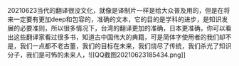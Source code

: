 20210623当代的翻译很没文化，就像是译制片一样是给大众普及用的，但是在将来一定要有更加deep和包容的，准确的文本，它的目的是学科的进步，是知识发展的必要准则，所以很多情况下，台湾的翻译更加的准确，日本更准确，你可以看出这些翻译家看过很多书，知道古中国伟大的典籍，可是简体字使用者的我们却不是，我们一点都不老古董，我们的目标在未来，我们烧尽了传统，我们杀光了知识分子，我们是可怖的未来人，![[QQ截图20210623185434.png]]

